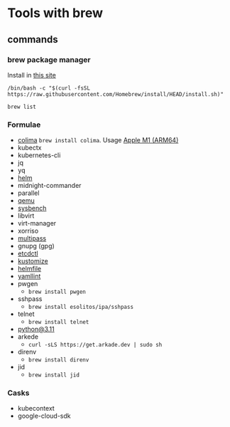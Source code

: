 # Tools with brew

## commands

### brew package manager

Install in [this site][brew_package_manager_install]

```shell
/bin/bash -c "$(curl -fsSL https://raw.githubusercontent.com/Homebrew/install/HEAD/install.sh)"
```

```shell
brew list
```

### Formulae

* [colima][colima] `brew install colima`. Usage [Apple M1 (ARM64)][colima_install]
* kubectx
* kubernetes-cli
* jq
* yq
* [helm][helm_install]
* midnight-commander
* parallel
* [qemu][qemu_install]
* [sysbench][sysbench_install]
* libvirt
* virt-manager
* xorriso
* [multipass][multipass_install]
* gnupg (gpg)
* [etcdctl][etcdctl_install]
* [kustomize][kustomize_install]
* [helmfile][helmfile_install]
* [yamllint][yamllint_install]
* pwgen
  * `brew install pwgen`
* sshpass
  * `brew install esolitos/ipa/sshpass`
* telnet
  * `brew install telnet`
* [python@3.11][python]
* arkede
  * `curl -sLS https://get.arkade.dev | sudo sh`
* direnv
  * `brew install direnv`
* jid
  * `brew install jid`

### Casks

* kubecontext
* google-cloud-sdk

[colima_install]:<https://github.com/abiosoft/colima#installation>

[colima]:<../commands/colima/colima.md>

[brew_package_manager_install]:<https://brew.sh/>

[qemu_install]:<../commands/qemu/qemu.md>

[sysbench_install]:<../commands/sysbench/sysbench.md>

[multipass_install]:<../commands/multipass/multipass.md>

[helm_install]:<../commands/helm/helm.md>

[etcdctl_install]:<../commands/etcdctl/etcdctl.md>

[kustomize_install]:<../commands/kustomize/kustomize.md>

[helmfile_install]:<../commands/helmfile/helmfile.md>

[yamllint_install]:<../commands/yaml-json/yaml-json.md>

[python]:<../Python/python.md>
